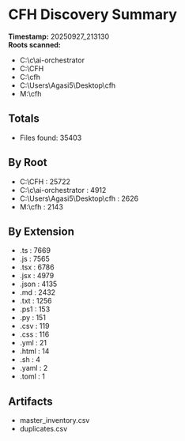 # CFH Discovery Summary

**Timestamp:** 20250927_213130  
**Roots scanned:**
- C:\c\ai-orchestrator
- C:\CFH
- C:\cfh
- C:\Users\Agasi5\Desktop\cfh
- M:\cfh

## Totals

- Files found: 35403

## By Root

- C:\CFH : 25722
- C:\c\ai-orchestrator : 4912
- C:\Users\Agasi5\Desktop\cfh : 2626
- M:\cfh : 2143

## By Extension

- .ts : 7669
- .js : 7565
- .tsx : 6786
- .jsx : 4979
- .json : 4135
- .md : 2432
- .txt : 1256
- .ps1 : 153
- .py : 151
- .csv : 119
- .css : 116
- .yml : 21
- .html : 14
- .sh : 4
- .yaml : 2
- .toml : 1

## Artifacts

- master_inventory.csv
- duplicates.csv

